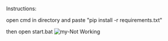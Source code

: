 Instructions:

open cmd in directory and paste "pip install -r requirements.txt"

then open start.bat
![my-Not Working](https://github.com/user-attachments/assets/e6358c42-14b9-4b3c-a5c3-3a6aefa699eb)
